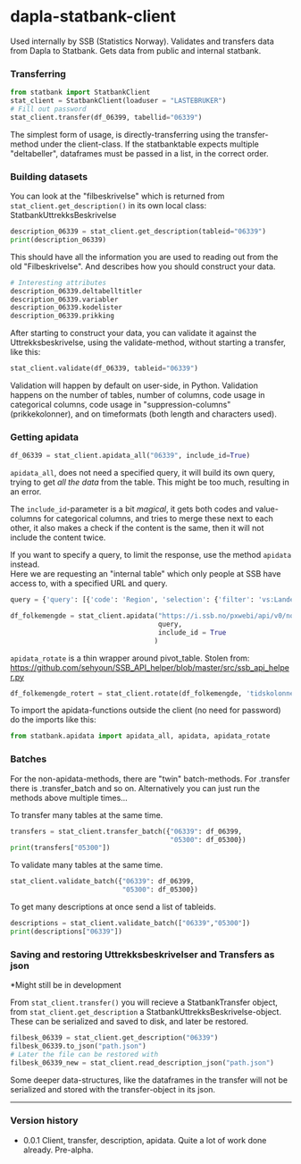 # dapla-statbank-client
Used internally by SSB (Statistics Norway).
Validates and transfers data from Dapla to Statbank.
Gets data from public and internal statbank.


### Transferring
```python
from statbank import StatbankClient
stat_client = StatbankClient(loaduser = "LASTEBRUKER")
# Fill out password
stat_client.transfer(df_06399, tabellid="06339")
```
The simplest form of usage, is directly-transferring using the transfer-method under the client-class. If the statbanktable expects multiple "deltabeller", dataframes must be passed in a list, in the correct order.


### Building datasets
You can look at the "filbeskrivelse" which is returned from `stat_client.get_description()` in its own local class: StatbankUttrekksBeskrivelse
```python
description_06339 = stat_client.get_description(tableid="06339")
print(description_06339)
```
This should have all the information you are used to reading out from the old "Filbeskrivelse". And describes how you should construct your data.
```python
# Interesting attributes
description_06339.deltabelltitler
description_06339.variabler
description_06339.kodelister
description_06339.prikking
```
After starting to construct your data, you can validate it against the Uttrekksbeskrivelse, using the validate-method, without starting a transfer, like this:
```python
stat_client.validate(df_06339, tableid="06339")
```
Validation will happen by default on user-side, in Python.
Validation happens on the number of tables, number of columns, code usage in categorical columns, code usage in "suppression-columns" (prikkekolonner), and on timeformats (both length and characters used).


### Getting apidata

```python
df_06339 = stat_client.apidata_all("06339", include_id=True)
```
`apidata_all`, does not need a specified query, it will build its own query, trying to get *all the data* from the table. This might be too much, resulting in an error.

The `include_id`-parameter is a bit *magical*, it gets both codes and value-columns for categorical columns, and tries to merge these next to each other, it also makes a check if the content is the same, then it will not include the content twice.

If you want to specify a query, to limit the response, use the method `apidata` instead.\
Here we are requesting an "internal table" which only people at SSB have access to, with a specified URL and query.
```python
query = {'query': [{'code': 'Region', 'selection': {'filter': 'vs:Landet', 'values': ['0']}}, {'code': 'Alder', 'selection': {'filter': 'vs:AldGrupp19', 'values': ['000', '001', '002', '003', '004', '005', '006', '007', '008', '009', '010', '011', '012', '013', '014', '015', '016', '017', '018', '019', '020', '021', '022', '023', '024', '025', '026', '027', '028', '029', '030', '031', '032', '033', '034', '035', '036', '037', '038', '039', '040', '041', '042', '043', '044', '045', '046', '047', '048', '049', '050', '051', '052', '053', '054', '055', '056', '057', '058', '059', '060', '061', '062', '063', '064', '065', '066', '067', '068', '069', '070', '071', '072', '073', '074', '075', '076', '077', '078', '079', '080', '081', '082', '083', '084', '085', '086', '087', '088', '089', '090', '091', '092', '093', '094', '095', '096', '097', '098', '099', '100', '101', '102', '103', '104', '105', '106', '107', '108', '109', '110', '111', '112', '113', '114', '115', '116', '117', '118', '119+']}}, {'code': 'Statsbrgskap', 'selection': {'filter': 'vs:Statsborgerskap', 'values': ['000']}}, {'code': 'Tid', 'selection': {'filter': 'item', 'values': ['2022']}}], 'response': {'format': 'json-stat2'}}

df_folkemengde = stat_client.apidata("https://i.ssb.no/pxwebi/api/v0/no/prod_24v_intern/START/be/be01/folkemengde/Rd0002Aa",
                                     query,
                                     include_id = True
                                    )
```

`apidata_rotate` is a thin wrapper around pivot_table. Stolen from: https://github.com/sehyoun/SSB_API_helper/blob/master/src/ssb_api_helper.py
```python
df_folkemengde_rotert = stat_client.rotate(df_folkemengde, 'tidskolonne', "verdikolonne")
```

To import the apidata-functions outside the client (no need for password) do the imports like this:
```python
from statbank.apidata import apidata_all, apidata, apidata_rotate
```

### Batches
For the non-apidata-methods, there are "twin" batch-methods. 
For .transfer there is .transfer_batch and so on.
Alternatively you can just run the methods above multiple times...

To transfer many tables at the same time.
```python
transfers = stat_client.transfer_batch({"06339": df_06399,
                                        "05300": df_05300})
print(transfers["05300"])
```

To validate many tables at the same time.
```python
stat_client.validate_batch({"06339": df_06399,
                            "05300": df_05300})
```

To get many descriptions at once send a list of tableids.
```python
descriptions = stat_client.validate_batch(["06339","05300"])
print(descriptions["06339"])
```

### Saving and restoring Uttrekksbeskrivelser and Transfers as json
\*Might still be in development

From `stat_client.transfer()` you will recieve a StatbankTransfer object, from `stat_client.get_description` a StatbankUttrekksBeskrivelse-object. These can be serialized and saved to disk, and later be restored.

```python
filbesk_06339 = stat_client.get_description("06339")
filbesk_06339.to_json("path.json")
# Later the file can be restored with
filbesk_06339_new = stat_client.read_description_json("path.json")
```

Some deeper data-structures, like the dataframes in the transfer will not be serialized and stored with the transfer-object in its json.

---

### Version history

- 0.0.1 Client, transfer, description, apidata. Quite a lot of work done already. Pre-alpha.